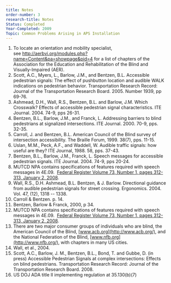 ```yaml
---
title: Notes
order-number: 3
research-title: Notes
Status: Completed
Year-Completed: 2009
Topic: Common Problems Arising in APS Installation 
---
```


1.  To locate an orientation and mobility specialist, see <http://aerbvi.org/modules.php?name=Content&pa=showpage&pid=4> for a list of chapters of the Association for the Education and Rehabilitation of the Blind and Visually-Impaired (AER).
2.  Scott, A.C., Myers, L., Barlow, J.M., and Bentzen, B.L. Accessible pedestrian signals: The effect of pushbutton location and audible WALK indications on pedestrian behavior. Transportation Research Record: Journal of the Transportation Research Board. 2005. Number 1939, pp 69-76.
3.  Ashmead, D.H., Wall, R.S., Bentzen, B.L. and Barlow, J.M. Which Crosswalk? Effects of accessible pedestrian signal characteristics. ITE Journal. 2004. 74-9, pps 26-31.
4.  Bentzen, B.L., Barlow, J.M., and Franck, L. Addressing barriers to blind pedestrians at signalized intersections. ITE Journal. 2000. 70-9, pps. 32-35. 
5.  Carroll, J. and Bentzen, B.L. American Council of the Blind survey of intersection accessibility. The Braille Forum, 1999. 38(7), pps. 11-15.
6.  Uslan, M.M., Peck, A.F., and Waddell, W. Audible traffic signals: how useful are they? ITE Journal, 1988. 58, pps. 37-43.
7.  Bentzen, B.L., Barlow, J.M., Franck, L. Speech messages for accessible pedestrian signals. ITE Journal. 2004. 74-9, pps 20-24.
8.  MUTCD NPA contains specifications of features required with speech messages in 4E.09.  [Federal Register Volume 73, Number 1, pages 312-313, January 2, 2008](http://www.gpo.gov/fdsys/pkg/FR-2008-01-02/pdf/E7-24863.pdf).
9.  Wall, R.S., D.H. Ashmead, B.L. Bentzen, & J. Barlow. Directional guidance from audible pedestrian signals for street crossing. Ergonomics. 2004. Vol. 47, (12), 1318 -- 1338.
10. Carroll & Bentzen. p. 14.
11. Bentzen, Barlow & Franck, 2000, p 34.
12. MUTCD NPA contains specifications of features required with speech messages in 4E.09.  [Federal Register Volume 73, Number 1, pages 312-313, January 2, 2008](http://www.gpo.gov/fdsys/pkg/FR-2008-01-02/pdf/E7-24863.pdf).
13. There are two major consumer groups of individuals who are blind, the American Council of the Blind, [www.acb.org](http://www.acb.org/), and the National Federation of the Blind, [www.nfb.org](http://www.nfb.org/), with chapters in many US cities.
14. Wall, et al., 2004.
15. Scott, A.C., Barlow, J. M., Bentzen, B.L., Bond, T. and Gubbe, D. (in press) Accessible Pedestrian Signals at complex intersections: Effects on blind pedestrians. Transportation Research Record: Journal of the Transportation Research Board. 2008.
16. US DOJ ADA title II implementing regulation at 35.130(b)(7)
